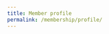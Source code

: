 ```yaml
---
title: Member profile
permalink: /membership/profile/
---
```


<script
  src="https://widgets.swissclubtoronto.ca/feeds/Profile/ProfileScript.ashx?cid=1568&pid=2701"
  type="text/javascript">
</script>
